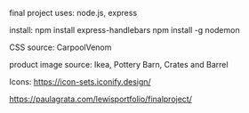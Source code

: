 final project
uses: node.js, express


install:
npm install express-handlebars
npm install -g nodemon


CSS source: CarpoolVenom

product image source: Ikea, Pottery Barn, Crates and Barrel

Icons: https://icon-sets.iconify.design/


https://paulagrata.com/lewisportfolio/finalproject/
